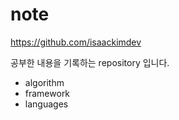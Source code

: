 # note
https://github.com/isaackimdev

공부한 내용을 기록하는 repository 입니다.

- algorithm
- framework
- languages
